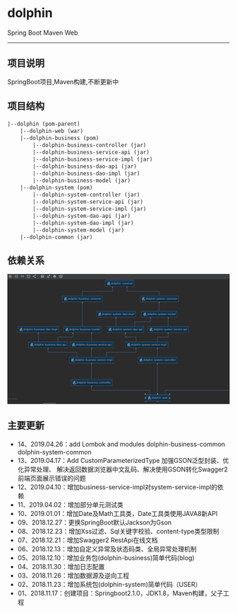 # dolphin
Spring Boot Maven Web

---
## 项目说明
  SpringBoot项目,Maven构建,不断更新中

## 项目结构
	|--dolphin (pom-parent)
	    |--dolphin-web (war)
		|--dolphin-business (pom)
			|--dolphin-business-controller (jar)
			|--dolphin-business-service-api (jar)
			|--dolphin-business-service-impl (jar)
			|--dolphin-business-dao-api (jar)
			|--dolphin-business-dao-impl (jar)  
			|--dolphin-business-model (jar)
		|--dolphin-system (pom)
			|--dolphin-system-controller (jar)
			|--dolphin-system-service-api (jar)
			|--dolphin-system-service-impl (jar)
			|--dolphin-system-dao-api (jar)
			|--dolphin-system-dao-impl (jar)  
			|--dolphin-system-model (jar)
		|--dolphin-common (jar)
        
## 依赖关系
![项目依赖关系图](https://github.com/dolphin422/github_repository/blob/master/img-folder/dolphin/%E9%A1%B9%E7%9B%AE%E5%8C%85%E4%BE%9D%E8%B5%96%E5%85%B3%E7%B3%BB.png)
## 主要更新
- 14、2019.04.26：add Lombok and modules dolphin-business-common dolphin-system-common
- 13、2019.04.17：Add CustomParameterizedType 加强GSON泛型封装、优化异常处理、
                    解决返回数据浏览器中文乱码、解决使用GSON转化Swagger2前端页面展示错误的问题
- 12、2019.04.10：增加business-service-impl对system-service-impl的依赖
- 11、2019.04.02：增加部分单元测试类
- 10、2019.01.01：增加Date及Math工具类，Date工具类使用JAVA8新API
- 09、2018.12.27：更换SpringBoot默认Jackson为Gson
- 08、2018.12.23：增加Xss过滤、Sql关键字校验、content-type类型限制
- 07、2018.12.21：增加Swagger2 RestApi在线文档
- 06、2018.12.13：增加自定义异常及状态码类、全局异常处理机制
- 05、2018.12.10：增加业务包(dolphin-business)简单代码(blog)
- 04、2018.11.30：增加日志配置
- 03、2018.11.26：增加数据源及逆向工程
- 02、2018.11.23：增加系统包(dolphin-system)简单代码（USER）
- 01、2018.11.17：创建项目：Springboot2.1.0，JDK1.8，Maven构建，父子工程



